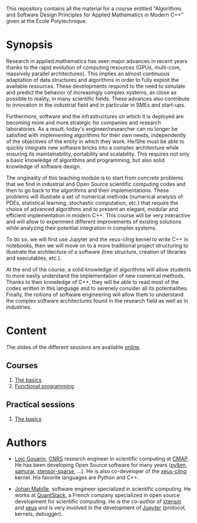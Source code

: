 This repository contains all the material for a course entitled "Algorithms and Software Design Principles for Applied Mathematics in Modern C++" given at the Ecole Polytechnique.

# Synopsis

Research in applied mathematics has seen major advances in recent years thanks to the rapid evolution of computing resources (GPUs, multi-core, massively parallel architectures). This implies an almost continuous adaptation of data structures and algorithms in order to fully exploit the available resources. These developments respond to the need to simulate and predict the behavior of increasingly complex systems, as close as possible to reality, in many scientific fields. These advances also contribute to innovation in the industrial field and in particular in SMEs and start-ups.

Furthermore, software and the infrastructures on which it is deployed are becoming more and more strategic for companies and research laboratories. As a result, today's engineer/researcher can no longer be satisfied with implementing algorithms for their own needs, independently of the objectives of the entity in which they work. He/She must be able to quickly integrate new software bricks into a complex architecture while ensuring its maintainability, portability and scalability. This requires not only a basic knowledge of algorithms and programming, but also solid knowledge of software design.

The originality of this teaching module is to start from concrete problems that we find in industrial and Open Source scientific computing codes and then to go back to the algorithms and their implementations. These problems will illustrate a set of numerical methods (numerical analysis of PDEs, statistical learning, stochastic computation, etc.) that require the choice of advanced algorithms and to present an elegant, modular and efficient implementation in modern C++. This course will be very interactive and will allow to experiment different improvements of existing solutions while analyzing their potential integration in complex systems.

To do so, we will first use Jupyter and the xeus-cling kernel to write C++ in notebooks, then we will move on to a more traditional project structuring to illustrate the architecture of a software (tree structure, creation of libraries and executables, etc.).

At the end of the course, a solid knowledge of algorithms will allow students to more easily understand the implementation of new numerical methods. Thanks to their knowledge of C++, they will be able to read most of the codes written in this language and to serenely consider all its potentialities. Finally, the notions of software engineering will allow them to understand the complex software architectures found in the research field as well as in industries.

# Content

The slides of the different sessions are available [online](https://hpc-maths.github.io/MAP586/).

## Courses

1. [The basics](https://hpc-maths.github.io/MAP586/)
2. [Functional programming](https://hpc-maths.github.io/MAP586/courses/functional_stl)

## Practical sessions

1. [The basics](https://github.com/gouarin/MAP586/tree/readme/courses/basics/notebooks)

# Authors

- [Loic Gouarin](https://github.com/gouarin), [CNRS](https://www.cnrs.fr/en) research engineer in scientific computing at [CMAP](https://portail.polytechnique.edu/cmap/en). He has been developing Open Source software for many years ([pylbm](https://github.com/gouarin/pylbm), [samurai](https://github.com/hpc-maths/samurai), [xtensor-sparse](https://github.com/xtensor-stack/xtensor-sparse), ...). He is also co-developer of the [xeus-cling](https://github.com/jupyter-xeus/xeus-cling) kernel. His favorite languages are Python and C++.

- [Johan Mabille](https://github.com/JohanMabille), software engineer specialized in scientific computing. He works at [QuantStack](https://quantstack.net/), a French company specialized in open source development for scientific computing. He is the co-author of [xtensor](https://github.com/xtensor-stack/xtensor) and [xeus](https://github.com/jupyter-xeus) and is very involved in the development of [Jupyter](https://jupyter.org/) (protocol, kernels, debugger).